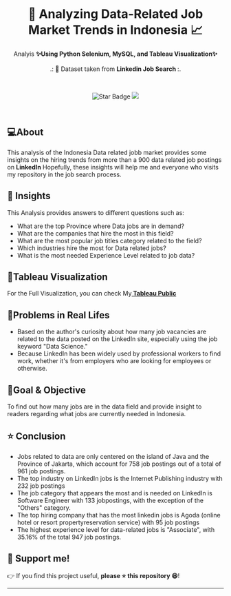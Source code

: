 <h1 align="center"> 💼 Analyzing Data-Related Job Market Trends in Indonesia 📈 </h1>
<p align="center">Analyis <b>✨Using Python Selenium, MySQL, and Tableau Visualization✨</b><br><br>
.: 📄 Dataset taken from <b> Linkedin Job Search </a></b> :.
</p><br>
<p align="center">
  <img src="https://img.shields.io/static/v1?label=%F0%9F%8C%9F&message=If%20Useful&style=style=flat&color=BC4E99" alt="Star Badge"/>
  <a href="https://www.github.com/irvandimetrio">
    <img src="https://img.shields.io/github/followers/irvandimetrio?style=social&link=https://www.github.com/irvandimetrio" alt"GitHub"/>
  </a>
</p>
<br>

## 💻About
This analysis of the Indonesia Data related jobb market provides some insights on the hiring trends from more than a 900 data related job postings on **LinkedIn**
Hopefully, these insights will help me and everyone who visits my repository in the job search process.

## 📄 Insights 
 This Analysis provides answers to different questions such as: 
 - What are the top Province where Data jobs are in demand? 
 - What are the companies that hire the most in this field? 
 - What are the most popular job titles category related to the field? 
 - Which industries hire the most for Data related jobs?
 - What is the most needed Experience Level related to job data?
 
## 🔎Tableau Visualization

For the Full Visualization, you can check My<b><a href ="https://public.tableau.com/app/profile/muhamad.irvan.dimetrio/viz/LinkedinDataRelatedJobsinIndonesiaJuly2022/Dashboard1"> Tableau Public</a></b>
<br>

## 🤔Problems in Real Lifes
* Based on the author's curiosity about how many job vacancies are related to the data posted on the LinkedIn site, especially using the job keyword "Data Science."
* Because LinkedIn has been widely used by professional workers to find work, whether it's from employers who are looking for employees or otherwise.


## 📝Goal & Objective
To find out how many jobs are in the data field and provide insight to readers regarding what jobs are currently needed in Indonesia.

## ⭐ Conclusion
*   Jobs related to data are only centered on the island of Java and the Province of Jakarta, which account for 758 job postings out of a total of 961 job postings.
*   The top industry on LinkedIn jobs is the Internet Publishing industry with 232 job postings
*   The job category that appears the most and is needed on LinkedIn is Software Engineer with 133 jobpostings, with the exception of the "Others" category.
*   The top hiring company that has the most linkedin jobs is Agoda (online hotel or resort propertyreservation service) with 95 job postings
*   The highest experience level for data-related jobs is "Associate", with 35.16% of the total 947 job postings.

## 🙌 Support me!

👉 If you find this project useful, **please ⭐ this repository 😆**!

---
